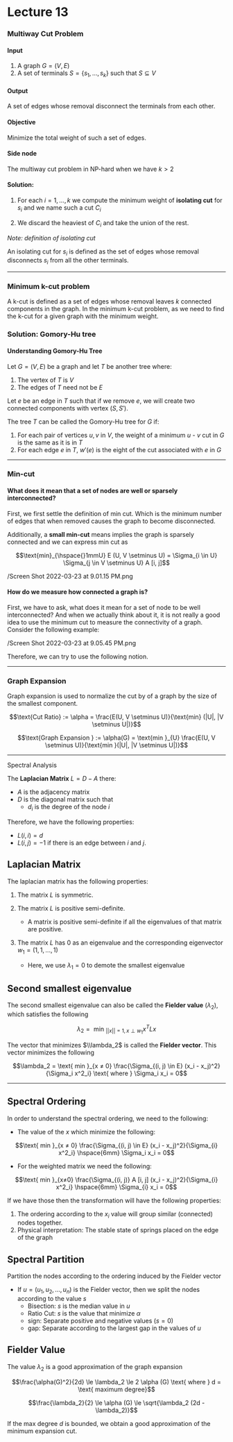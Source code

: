 # Lecture 13

### Multiway Cut Problem

#### Input

1. A graph $G = (V, E)$
2. A set of terminals $S = \{s_1, ..., s_k\}$ such that $S \subseteq V$

#### Output

A set of edges whose removal disconnect the terminals from each other.

#### Objective

Minimize the total weight of such a set of edges.

#### Side node

The multiway cut problem in NP-hard when we have $k > 2$

#### Solution:

1. For each $i = 1, ..., k$ we compute the minimum weight of **isolating cut** for $s_i$ and we name such a cut $C_i$

2. We discard the heaviest of $C_i$ and take the union of the rest.

*Note: definition of isolating cut*

An isolating cut for $s_i$ is defined as the set of edges whose removal disconnects $s_i$ from all the other terminals.

***

### Minimum k-cut problem

A k-cut is defined as a set of edges whose removal leaves $k$ connected components in the graph. In the minimum k-cut problem, as we need to find the k-cut for a given graph with the minimum weight.

### Solution: Gomory-Hu tree 

#### Understanding Gomory-Hu Tree

Let $G = (V, E)$ be a graph and let $T$ be another tree where:

1. The vertex of $T$ is $V$
2. The edges of $T$ need not be $E$

Let $e$ be an edge in $T$ such that if we remove $e$, we will create two connected components with vertex $(S, S')$.

The tree $T$ can be called the Gomory-Hu tree for $G$ if:

1. For each pair of vertices $u, v$ in $V$, the weight of a minimum $u$ - $v$ cut in $G$ is the same as it is in $T$
2. For each edge $e$ in $T$, $w'(e)$ is the eight of the cut associated with $e$ in $G$

***

### Min-cut

#### What does it mean that a set of nodes are well or sparsely interconnected?

First, we first settle the definition of min cut. Which is the minimum number of edges that when removed causes the graph to become disconnected. 

Additionally, a **small min-cut** means implies the graph is sparsely connected and we can express min cut as

$$\text{min}_{\hspace{}1mmU} E (U, V \setminus U) = \Sigma_{i \in U} \Sigma_{j \in V \setminus U} A [i, j]$$

/Screen Shot 2022-03-23 at 9.01.15 PM.png

#### How do we measure how connected a graph is?

First, we have to ask, what does it mean for a set of node to be well interconnected? And when we actually think about it, it is not really a good idea to use the minimum cut to measure the connectivity of a graph. Consider the following example:

/Screen Shot 2022-03-23 at 9.05.45 PM.png

Therefore, we can try to use the following notion.

***

### Graph Expansion

Graph expansion is used to normalize the cut by of a graph by the size of the smallest component.

$$\text{Cut Ratio} := \alpha = \frac{E(U, V \setminus U)}{\text{min} (|U|, |V \setminus U|)}$$

$$\text{Graph Expansion } := \alpha(G) = \text{min }_{U} \frac{E(U, V \setminus U)}{\text{min }(|U|, |V \setminus U|)}$$

***

Spectral Analysis

The **Laplacian Matrix** $L = D - A$ there:

* $A$ is the adjacency matrix
* $D$ is the diagonal matrix such that 
	* $d_i$ is the degree of the node $i$

Therefore, we have the following properties:

* $L(i, i) = d$
* $L(i, j) = -1$ if there is an edge between $i$ and $j$.


## Laplacian Matrix

The laplacian matrix has the following properties:
1. The matrix $L$ is symmetric.
2. The matrix $L$ is positive semi-definite.
	* A matrix is positive semi-definite if all the eigenvalues of that matrix are positive.

3. The matrix $L$ has $0$ as an eigenvalue and the corresponding eigenvector $w_1 = (1, 1, ..., 1)$
	* Here, we use $\lambda_1 = 0$ to demote the smallest eigenvalue

## Second smallest eigenvalue

The second smallest eigenvalue can also be called the **Fielder value** ($\lambda_2$), which satisfies the following

$$\lambda_2 = \text{ min }_{||x|| = 1, x \perp w_1} x^T Lx$$

The vector that minimizes $\\lambda_2$ is called the **Fielder vector**. This vector minimizes the following

$$\lambda_2 = \text{ min }_{x ≠ 0} \frac{\Sigma_{(i, j) \in E} (x_i - x_j)^2}{\Sigma_i x^2_i} \text{ where } \Sigma_i x_i = 0$$

***

## Spectral Ordering

In order to understand the spectral ordering, we need to the following:

* The value of the $x$ which minimize the following:

$$\text{ min }_{x ≠ 0} \frac{\Sigma_{(i, j) \in E} (x_i - x_j)^2}{\Sigma_{i} x^2_i} \hspace{6mm} \Sigma_i x_i = 0$$

* For the weighted matrix we need the following:

$$\text{ min }_{x≠0} \frac{\Sigma_{(i, j)} A [i, j] (x_i - x_j)^2}{\Sigma_{i} x^2_i} \hspace{6mm} \Sigma_{i} x_i = 0$$

If we have those then the transformation will have the following properties:

1. The ordering according to the $x_i$ value will group similar (connected) nodes together.
2. Physical interpretation: The stable state of springs placed on the edge of the graph

## Spectral Partition

Partition the nodes according to the ordering induced by the Fielder vector

* If $u = (u_1, u_2, ..., u_n)$ is the Fielder vector, then we split the nodes according to the value $s$
	* Bisection: $s$ is the median value in $u$
	* Ratio Cut: $s$ is the value that minimize $\alpha$
	* sign: Separate positive and negative values ($s = 0$)
	* gap: Separate according to the largest gap in the values of $u$

## Fielder Value

The value $\lambda_2$ is a good approximation of the graph expansion

$$\frac{\alpha(G)^2}{2d} \le \lambda_2 \le 2 \alpha (G) \text{ where } d = \text{ maximum degree}$$

$$\frac{\lambda_2}{2} \le \alpha (G) \le \sqrt{\lambda_2 (2d - \lambda_2)}$$

If the max degree $d$ is bounded, we obtain a good approximation of the minimum expansion cut.